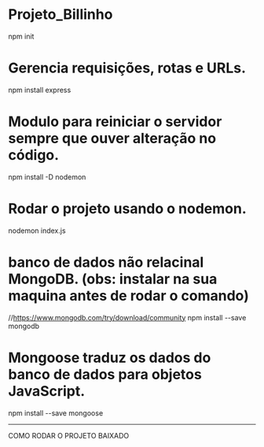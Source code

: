 # Projeto_Billinho

npm init

# Gerencia requisições, rotas e URLs.
npm install express

# Modulo para reiniciar o servidor sempre que ouver alteração no código.
npm install -D nodemon

# Rodar o projeto usando o nodemon.
nodemon index.js


# banco de dados não relacinal MongoDB. (obs: instalar na sua maquina antes de rodar o comando)
//https://www.mongodb.com/try/download/community
npm install --save mongodb

# Mongoose traduz os dados do banco de dados para objetos JavaScript.
npm install --save mongoose

---------------------------------------------
COMO RODAR O PROJETO BAIXADO

